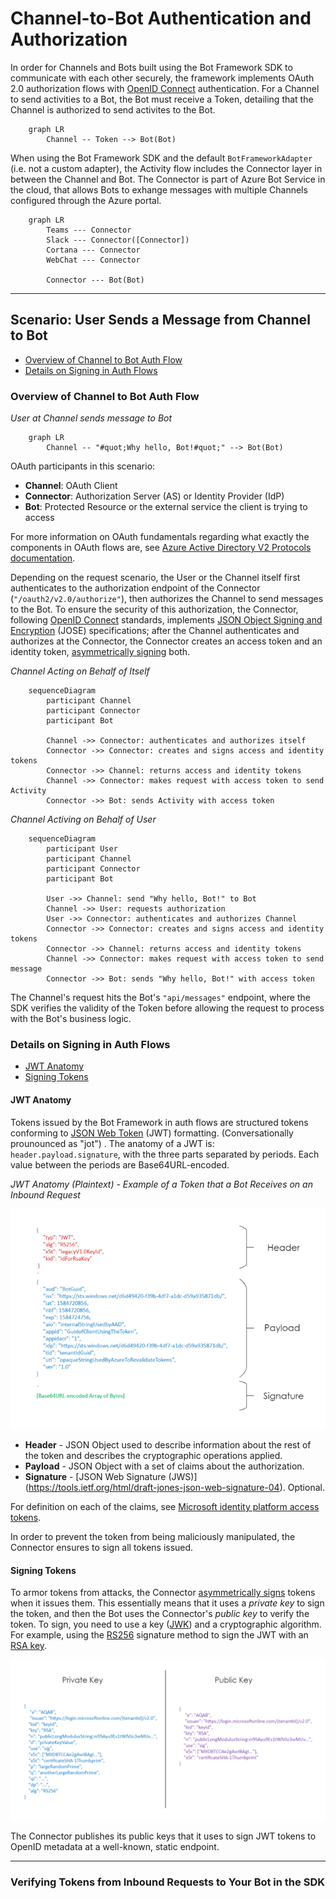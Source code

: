 # Channel-to-Bot Authentication and Authorization

In order for Channels and Bots built using the Bot Framework SDK to communicate with each other securely, the framework implements OAuth 2.0 authorization flows with [OpenID Connect](https://openid.net/connect/) authentication. For a Channel to send activities to a Bot, the Bot must receive a Token, detailing that the Channel is authorized to send activites to the Bot.

```mermaid
    graph LR
        Channel -- Token --> Bot(Bot)
```

When using the Bot Framework SDK and the default `BotFrameworkAdapter` (i.e. not a custom adapter), the Activity flow includes the Connector layer in between the Channel and Bot. The Connector is part of Azure Bot Service in the cloud, that allows Bots to exhange messages with multiple Channels configured through the Azure portal.

```mermaid
    graph LR
        Teams --- Connector
        Slack --- Connector([Connector])
        Cortana --- Connector
        WebChat --- Connector

        Connector --- Bot(Bot)
```
___

## **Scenario: User Sends a Message from Channel to Bot**

- [Overview of Channel to Bot Auth Flow](#overview-of-channel-to-bot-auth-flow)
- [Details on Signing in Auth Flows](#details-on-signing-in-auth-flows)

### **Overview of Channel to Bot Auth Flow**

*User at Channel sends message to Bot*
```mermaid
    graph LR
        Channel -- "#quot;Why hello, Bot!#quot;" --> Bot(Bot)
```
OAuth participants in this scenario:
- **Channel**: OAuth Client
- **Connector**: Authorization Server (AS) or Identity Provider (IdP)
- **Bot**: Protected Resource or the external service the client is trying to access

For more information on OAuth fundamentals regarding what exactly the components in OAuth flows are, see [Azure Active Directory V2 Protocols documentation](https://docs.microsoft.com/en-us/azure/active-directory/develop/active-directory-v2-protocols).

Depending on the request scenario, the User or the Channel itself first authenticates to the authorization endpoint of the Connector (`"/oauth2/v2.0/authorize"`), then authorizes the Channel to send messages to the Bot. To ensure the security of this authorization, the Connector, following [OpenID Connect](https://openid.net/connect/) standards, implements [JSON Object Signing and Encryption](https://www.iana.org/assignments/jose/jose.xhtml) (JOSE) specifications; after the Channel authenticates and authorizes at the Connector, the Connector creates an access token and an identity token, [asymmetrically signing](https://openid.net/specs/openid-connect-core-1_0.html#Signing) both. 

*Channel Acting on Behalf of Itself*
```mermaid
    sequenceDiagram
        participant Channel
        participant Connector
        participant Bot

        Channel ->> Connector: authenticates and authorizes itself
        Connector ->> Connector: creates and signs access and identity tokens
        Connector ->> Channel: returns access and identity tokens
        Channel ->> Connector: makes request with access token to send Activity
        Connector ->> Bot: sends Activity with access token

```

*Channel Activing on Behalf of User*
```mermaid
    sequenceDiagram
        participant User
        participant Channel
        participant Connector
        participant Bot

        User ->> Channel: send "Why hello, Bot!" to Bot
        Channel ->> User: requests authorization
        User ->> Connector: authenticates and authorizes Channel
        Connector ->> Connector: creates and signs access and identity tokens
        Connector ->> Channel: returns access and identity tokens
        Channel ->> Connector: makes request with access token to send message
        Connector ->> Bot: sends "Why hello, Bot!" with access token
```

The Channel's request hits the Bot's `"api/messages"` endpoint, where the SDK verifies the validity of the Token before allowing the request to process with the Bot's business logic. 

### **Details on Signing in Auth Flows**
- [JWT Anatomy](#jwt-anatomy)
- [Signing Tokens](#signing-tokens)

#### **JWT Anatomy**
Tokens issued by the Bot Framework in auth flows are structured tokens conforming to [JSON Web Token](https://tools.ietf.org/html/rfc7519) (JWT) formatting. (Conversationally prounounced as "jot") . The anatomy of a JWT is: `header.payload.signature`, with the three parts separated by periods. Each value between the periods are Base64URL-encoded. 

*JWT Anatomy (Plaintext) - Example of a Token that a Bot Receives on an Inbound Request*

![JWT Anatomy](./JwtAnatomy.png "JWT Anatomy")

- **Header** - JSON Object used to describe information about the rest of the token and describes the cryptographic operations applied.
- **Payload** - JSON Object with a set of claims about the authorization.
- **Signature** - [JSON Web Signature (JWS)] (https://tools.ietf.org/html/draft-jones-json-web-signature-04). Optional.

For definition on each of the claims, see [Microsoft identity platform access tokens](https://docs.microsoft.com/en-us/azure/active-directory/develop/access-tokens).

In order to prevent the token from being maliciously manipulated, the Connector ensures to sign all tokens issued.

#### **Signing Tokens**
To armor tokens from attacks, the Connector [asymmetrically signs](https://openid.net/specs/openid-connect-core-1_0.html#Signing) tokens when it issues them. This essentially means that it uses a *private key* to sign the token, and then the Bot uses the Connector's *public key* to verify the token. To sign, you need to use a key ([JWK](https://tools.ietf.org/html/rfc7517)) and a cryptographic algorithm. For example, using the [RS256](https://tools.ietf.org/html/rfc7518) signature method to sign the JWT with an [RSA key](https://simple.wikipedia.org/wiki/RSA_algorithm).

![Public and Private RSA Keys](./RsaKeys.png "Public and Private RSA Keys")

The Connector publishes its public keys that it uses to sign JWT tokens to OpenID metadata at a well-known, static endpoint.

___

### **Verifying Tokens from Inbound Requests to Your Bot in the SDK**

